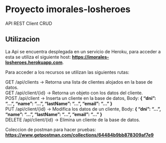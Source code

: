 <h1 class="code-line" data-line-start=0 data-line-end=1 ><a id="Proyecto_imoraleslosheroes_0"></a>Proyecto imorales-losheroes</h1>
<p class="has-line-data" data-line-start="1" data-line-end="2">API REST Client CRUD</p>
<h2 class="code-line" data-line-start=3 data-line-end=4 ><a id="Utilizacion_3"></a>Utilizacion</h2>
<p class="has-line-data" data-line-start="4" data-line-end="5">La Api se encuentra desplegada en un servicio de Heroku, para acceder a esta se utiliza el siguiente host: <strong><a href="https://imorales-losheroes.herokuapp.com">https://imorales-losheroes.herokuapp.com</a></strong>.</p>
<p class="has-line-data" data-line-start="6" data-line-end="7">Para acceder a los recursos se utilizan las siguientes rutas:</p>
<p class="has-line-data" data-line-start="8" data-line-end="13">
GET    /api/clients     -&gt; Retorna una lista de clientes alojados en la base de datos.<br>
GET    /api/client/{id} -&gt; Retorna un objeto con los datos del cliente.<br>
POST   /api/client      -&gt; Inserta un cliente en la base de datos, Body: <strong>{ “dni”: “…”, “name”: “…”, “lastName”: “…”, “email”: “…” }</strong><br>
PUT    /api/client/{id} -&gt; Modifica los datos de un cliente, Body: <strong>{ “dni”: “…”, “name”: “…”, “lastName”: “…”, “email”: “…” }</strong><br>
DELETE /api/client/{id} -&gt; Elimina un cliente de la base de datos.</p>
<p class="has-line-data" data-line-start="14" data-line-end="15">Coleccion de postman para hacer pruebas: <strong><a href="https://www.getpostman.com/collections/64484b9bb878309af7e9">https://www.getpostman.com/collections/64484b9bb878309af7e9</a></strong></p>
